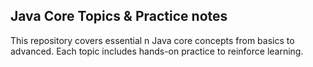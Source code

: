 ## Java Core Topics & Practice notes
This repository covers essential n Java core concepts from basics to advanced.
Each topic includes hands-on practice to reinforce learning.
